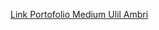 [Link Portofolio Medium Ulil Ambri](https://medium.com/@ulilambri9888/studi-kasus-meningkatkan-pengalaman-dalam-berbelanja-online-eba9b0910e6f)

